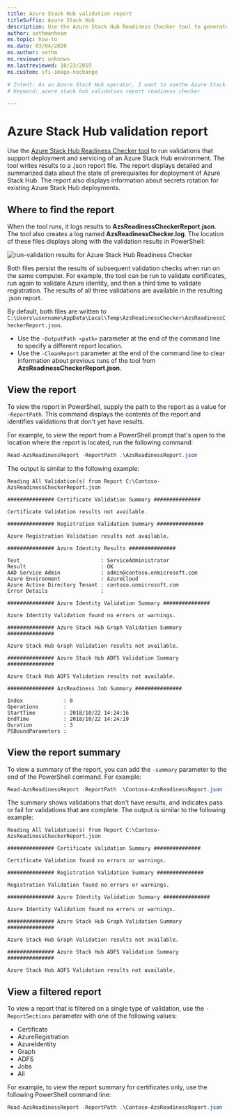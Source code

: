 ```yaml
---
title: Azure Stack Hub validation report
titleSuffix: Azure Stack Hub
description: Use the Azure Stack Hub Readiness Checker tool to generate a validation report.
author: sethmanheim
ms.topic: how-to
ms.date: 03/04/2020
ms.author: sethm
ms.reviewer: unknown
ms.lastreviewed: 10/23/2019
ms.custom: sfi-image-nochange

# Intent: As an Azure Stack Hub operator, I want to usethe Azure Stack Hub Readiness Checker tool to generate a validation report.
# Keyword: azure stack hub validation report readiness checker

---
```



# Azure Stack Hub validation report

Use the [Azure Stack Hub Readiness Checker tool](https://www.powershellgallery.com/packages/Microsoft.AzureStack.ReadinessChecker/1.2002.1111.69) to run validations that support deployment and servicing of an Azure Stack Hub environment. The tool writes results to a .json report file. The report displays detailed and summarized data about the state of prerequisites for deployment of Azure Stack Hub. The report also displays information about secrets rotation for existing Azure Stack Hub deployments.  

## Where to find the report

When the tool runs, it logs results to **AzsReadinessCheckerReport.json**. The tool also creates a log named **AzsReadinessChecker.log**. The location of these files displays along with the validation results in PowerShell:

![run-validation results for Azure Stack Hub Readiness Checker](./media/azure-stack-validation-report/validation.png)

Both files persist the results of subsequent validation checks when run on the same computer. For example, the tool can be run to validate certificates, run again to validate Azure identity, and then a third time to validate registration. The results of all three validations are available in the resulting .json report.  

By default, both files are written to `C:\Users\username\AppData\Local\Temp\AzsReadinessChecker\AzsReadinessCheckerReport.json`.  

- Use the `-OutputPath <path>` parameter at the end of the command line to specify a different report location.
- Use the `-CleanReport` parameter at the end of the command line to clear information about previous runs of the tool from **AzsReadinessCheckerReport.json**.

## View the report

To view the report in PowerShell, supply the path to the report as a value for `-ReportPath`. This command displays the contents of the report and identifies validations that don't yet have results.

For example, to view the report from a PowerShell prompt that's open to the location where the report is located, run the following command:

```powershell
Read-AzsReadinessReport -ReportPath .\AzsReadinessReport.json
```

The output is similar to the following example:

```shell
Reading All Validation(s) from Report C:\Contoso-AzsReadinessCheckerReport.json

############### Certificate Validation Summary ###############

Certificate Validation results not available.

############### Registration Validation Summary ###############

Azure Registration Validation results not available.

############### Azure Identity Results ###############

Test                          : ServiceAdministrator
Result                        : OK
AAD Service Admin             : admin@contoso.onmicrosoft.com
Azure Environment             : AzureCloud
Azure Active Directory Tenant : contoso.onmicrosoft.com
Error Details                 : 

############### Azure Identity Validation Summary ###############

Azure Identity Validation found no errors or warnings.

############### Azure Stack Hub Graph Validation Summary ###############

Azure Stack Hub Graph Validation results not available.

############### Azure Stack Hub ADFS Validation Summary ###############

Azure Stack Hub ADFS Validation results not available.

############### AzsReadiness Job Summary ###############

Index             : 0
Operations        : 
StartTime         : 2018/10/22 14:24:16
EndTime           : 2018/10/22 14:24:19
Duration          : 3
PSBoundParameters :
```

## View the report summary

To view a summary of the report, you can add the `-summary` parameter to the end of the PowerShell command. For example:

```powershell
Read-AzsReadinessReport -ReportPath .\Contoso-AzsReadinessReport.json -summary
```

The summary shows validations that don't have results, and indicates pass or fail for validations that are complete. The output is similar to the following example:

```shell
Reading All Validation(s) from Report C:\Contoso-AzsReadinessCheckerReport.json

############### Certificate Validation Summary ###############

Certificate Validation found no errors or warnings.

############### Registration Validation Summary ###############

Registration Validation found no errors or warnings.

############### Azure Identity Validation Summary ###############

Azure Identity Validation found no errors or warnings.

############### Azure Stack Hub Graph Validation Summary ###############

Azure Stack Hub Graph Validation results not available.

############### Azure Stack Hub ADFS Validation Summary ###############

Azure Stack Hub ADFS Validation results not available.
```

## View a filtered report

To view a report that is filtered on a single type of validation, use the `-ReportSections` parameter with one of the following values:

- Certificate
- AzureRegistration
- AzureIdentity
- Graph
- ADFS
- Jobs
- All  

For example, to view the report summary for certificates only, use the following PowerShell command line:

```powershell
Read-AzsReadinessReport -ReportPath .\Contoso-AzsReadinessReport.json -ReportSections Certificate - Summary
```
